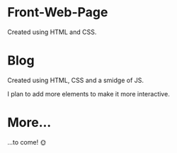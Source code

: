 # Front-Web-Page
Created using HTML and CSS.
# Blog
Created using HTML, CSS and a smidge of JS.

I plan to add more elements to make it more interactive.
# More...
...to come! 🌞
